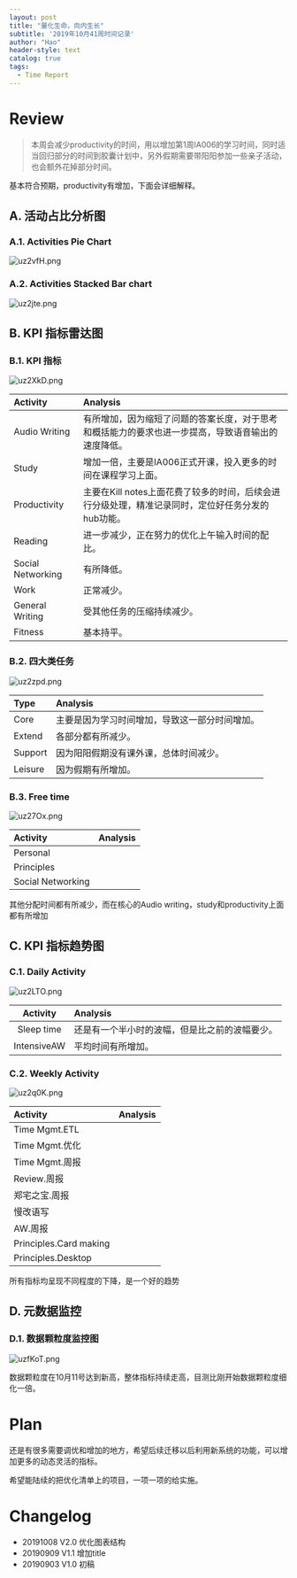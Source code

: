 ```yaml
---
layout: post
title: "量化生命，向内生长"
subtitle: '2019年10月41周时间记录'
author: "Hao"
header-style: text
catalog: true
tags:
  - Time Report
---
```




# Review 

> 本周会减少productivity的时间，用以增加第1周IA006的学习时间，同时适当回归部分的时间到胶囊计划中，另外假期需要带阳阳参加一些亲子活动，也会额外花掉部分时间。

基本符合预期，productivity有增加，下面会详细解释。



## A. 活动占比分析图

### A.1. Activities Pie Chart

![uz2vfH.png](https://s2.ax1x.com/2019/10/14/uz2vfH.png)

### A.2. Activities Stacked Bar chart

![uz2jte.png](https://s2.ax1x.com/2019/10/14/uz2jte.png)

## B. KPI 指标雷达图

### B.1. KPI 指标

![uz2XkD.png](https://s2.ax1x.com/2019/10/14/uz2XkD.png)

| **Activity**      | **Analysis**                                                 |
| :---------------- | :----------------------------------------------------------- |
| Audio Writing     | 有所增加，因为缩短了问题的答案长度，对于思考和概括能力的要求也进一步提高，导致语音输出的速度降低。 |
| Study             | 增加一倍，主要是IA006正式开课，投入更多的时间在课程学习上面。 |
| Productivity      | 主要在Kill notes上面花费了较多的时间，后续会进行分级处理，精准记录同时，定位好任务分发的hub功能。 |
| Reading           | 进一步减少，正在努力的优化上午输入时间的配比。               |
| Social Networking | 有所降低。                                                   |
| Work              | 正常减少。                                                   |
| General Writing   | 受其他任务的压缩持续减少。                                   |
| Fitness           | 基本持平。                                                   |

### B.2. 四大类任务 

![uz2zpd.png](https://s2.ax1x.com/2019/10/14/uz2zpd.png)

| **Type** | **Analysis**                                   |
| :------- | :--------------------------------------------- |
| Core     | 主要是因为学习时间增加，导致这一部分时间增加。 |
| Extend   | 各部分都有所减少。                             |
| Support  | 因为阳阳假期没有课外课，总体时间减少。         |
| Leisure  | 因为假期有所增加。                             |

### B.3. Free time 

![uz27Ox.png](https://s2.ax1x.com/2019/10/14/uz27Ox.png)

| **Activity**      | **Analysis** |
| :---------------- | :----------- |
| Personal          |              |
| Principles        |              |
| Social Networking |              |

其他分配时间都有所减少，而在核心的Audio writing，study和productivity上面都有所增加

## C. KPI 指标趋势图



### C.1. Daily Activity

![uz2LTO.png](https://s2.ax1x.com/2019/10/14/uz2LTO.png)

| **Activity** | **Analysis**                                   |
| :----------: | :--------------------------------------------- |
|  Sleep time  | 还是有一个半小时的波幅，但是比之前的波幅要少。 |
| IntensiveAW  | 平均时间有所增加。                             |





### C.2. Weekly Activity

![uz2q0K.png](https://s2.ax1x.com/2019/10/14/uz2q0K.png)

| **Activity**           | **Analysis** |
| :--------------------- | :----------- |
| Time Mgmt.ETL          |              |
| Time Mgmt.优化         |              |
| Time Mgmt.周报         |              |
| Review.周报            |              |
| 郑宅之宝.周报          |              |
| 慢改语写               |              |
| AW.周报                |              |
| Principles.Card making |              |
| Principles.Desktop     |              |

所有指标均呈现不同程度的下降，是一个好的趋势



## D. 元数据监控

### D.1. 数据颗粒度监控图

![uzfKoT.png](https://s2.ax1x.com/2019/10/14/uzfKoT.png)

数据颗粒度在10月11号达到新高，整体指标持续走高，目测比刚开始数据颗粒度细化一倍。



# Plan

还是有很多需要调优和增加的地方，希望后续迁移以后利用新系统的功能，可以增加更多的动态灵活的指标。

希望能陆续的把优化清单上的项目，一项一项的给实施。



# Changelog

- 20191008 V2.0 优化图表结构
- 20190909 V1.1 增加title
- 20190903 V1.0 初稿

